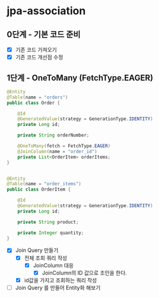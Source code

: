 # jpa-association


## 0단계 - 기본 코드 준비
- [X] 기존 코드 가져오기
- [X] 기존 코드 개선점 수정

## 1단계 - OneToMany (FetchType.EAGER)

```java 
@Entity
@Table(name = "orders")
public class Order {

    @Id
    @GeneratedValue(strategy = GenerationType.IDENTITY)
    private Long id;

    private String orderNumber;

    @OneToMany(fetch = FetchType.EAGER)
    @JoinColumn(name = "order_id")
    private List<OrderItem> orderItems;
}


@Entity
@Table(name = "order_items")
public class OrderItem {

    @Id
    @GeneratedValue(strategy = GenerationType.IDENTITY)
    private Long id;

    private String product;

    private Integer quantity;
}
```
- [X] Join Query 만들기
  - [X] 전체 조회 쿼리 작성
    - [X] JoinColumn 대응 
      - [X] JoinColumn의 ID 값으로 조인을 한다.
  - [X] id값을 가지고 조회하는 쿼리 작성 
- [ ] Join Query 를 만들어 Entity화 해보기
